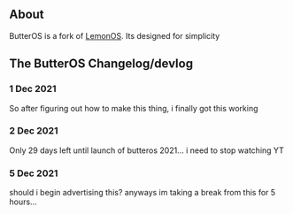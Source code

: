 ## About
ButterOS is a fork of [LemonOS](lemonos.org). Its designed for simplicity
## The ButterOS Changelog/devlog
### 1 Dec 2021
So after figuring out how to make this thing, i finally got this working
### 2 Dec 2021
Only 29 days left until launch of butteros 2021... i need to stop watching YT
### 5 Dec 2021
should i begin advertising this? anyways im taking a break from this for 5 hours...
